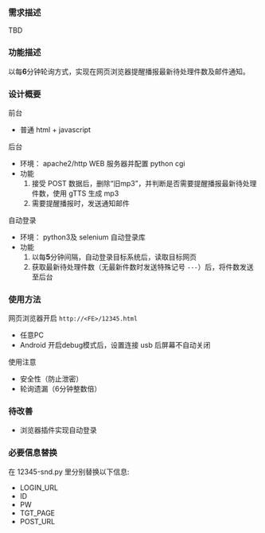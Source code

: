 ### 需求描述
TBD

### 功能描述
以每**6**分钟轮询方式，实现在网页浏览器提醒播报最新待处理件数及邮件通知。

### 设计概要
前台
* 普通 html + javascript

后台
* 环境： apache2/http WEB 服务器并配置 python cgi
* 功能
    1. 接受 POST 数据后，删除“旧mp3”，并判断是否需要提醒播报最新待处理件数，使用 gTTS 生成 mp3
    1. 需要提醒播报时，发送通知邮件

自动登录
* 环境： python3及 selenium 自动登录库
* 功能
    1. 以每**5**分钟间隔，自动登录目标系统后，读取目标网页
    1. 获取最新待处理件数（无最新件数时发送特殊记号 `---`）后，将件数发送至后台

### 使用方法
网页浏览器开启 `http://<FE>/12345.html`
* 任意PC
* Android 开启debug模式后，设置连接 usb 后屏幕不自动关闭

使用注意
* 安全性（防止泄密）
* 轮询遗漏（6分钟整数倍）

### 待改善
* 浏览器插件实现自动登录

### 必要信息替换
在 12345-snd.py 里分别替换以下信息:
* LOGIN_URL
* ID
* PW
* TGT_PAGE
* POST_URL

